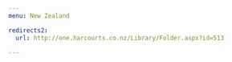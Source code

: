 ```yaml
---
menu: New Zealand

redirects2:
  url: http://one.harcourts.co.nz/Library/Folder.aspx?id=513

---
```

